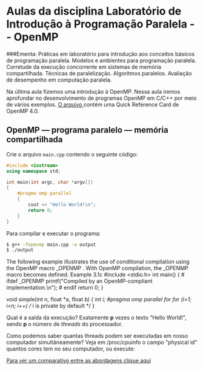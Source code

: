 # Aulas da disciplina Laboratório de Introdução à Programação Paralela -- OpenMP
###Ementa: Práticas em laboratório para introdução aos conceitos básicos de programação paralela. Modelos e ambientes para programação paralela. Corretude da execução concorrente em sistemas de memória compartilhada. Técnicas de paralelização. Algoritmos paralelos. Avaliação de desempenho em computação paralela. 

Na última aula fizemos uma introdução à OpenMP. Nessa aula iremos aprofundar no desenvolvimento de programas OpenMP em C/C++ por meio de vários exemplos. [O arquivo ](./OpenMP-4.0-C.pdf) contém uma Quick Reference Card de OpenMP 4.0.
 
## OpenMP — programa paralelo — memória compartilhada
Crie o arquivo `main.cpp` contendo o seguinte código:

```cpp
#include <iostream>
using namespace std;

int main(int argc, char *argv[])
{
    #pragma omp parallel
    {
        cout << "Hello World!\n";
        return 0;
    }
}
```

Para compilar e executar o programa:

```bash
$ g++ -fopenmp main.cpp -o output
$ ./output
```
The following example illustrates the use of conditional compilation using the OpenMP macro _OPENMP . With OpenMP compilation, the _OPENMP macro becomes defined.Example 3.1c               #include <stdio.h>int main() {               # ifdef _OPENMP                   printf("Compiled by an OpenMP-compliant implementation.\n");     # endifreturn 0; }


void simple(int n, float *a, float *b){int i;#pragma omp parallel for    for (i=1; i<n; i++) /* i is private by default */}



Qual é a saída da execução? Exatamente **p** vezes o texto "Hello World!", sendo **p** o número de *threads* do processador.

Como podemos saber quantas threads podem ser executadas em nosso computador simultâneamente? Veja em /proc/cpuinfo o campo "physical id" quantos cores tem no seu computador, ou execute:





[Para ver um comparativo entre as abordagens clique aqui](./examples)

